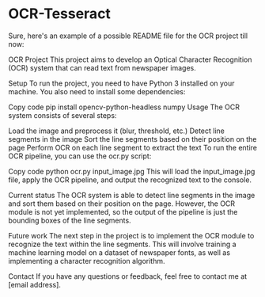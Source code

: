 # OCR-Tesseract
Sure, here's an example of a possible README file for the OCR project till now:

OCR Project
This project aims to develop an Optical Character Recognition (OCR) system that can read text from newspaper images.

Setup
To run the project, you need to have Python 3 installed on your machine. You also need to install some dependencies:

Copy code
pip install opencv-python-headless numpy
Usage
The OCR system consists of several steps:

Load the image and preprocess it (blur, threshold, etc.)
Detect line segments in the image
Sort the line segments based on their position on the page
Perform OCR on each line segment to extract the text
To run the entire OCR pipeline, you can use the ocr.py script:

Copy code
python ocr.py input_image.jpg
This will load the input_image.jpg file, apply the OCR pipeline, and output the recognized text to the console.

Current status
The OCR system is able to detect line segments in the image and sort them based on their position on the page. However, the OCR module is not yet implemented, so the output of the pipeline is just the bounding boxes of the line segments.

Future work
The next step in the project is to implement the OCR module to recognize the text within the line segments. This will involve training a machine learning model on a dataset of newspaper fonts, as well as implementing a character recognition algorithm.

Contact
If you have any questions or feedback, feel free to contact me at [email address].
